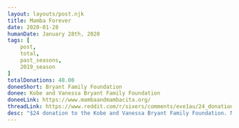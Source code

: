 ```yaml
---
layout: layouts/post.njk
title: Mamba Forever
date: 2020-01-28
humanDate: January 28th, 2020
tags: [
    post,
    total,
    past_seasons,
    2019_season
]
totalDonations: 48.00
doneeShort: Bryant Family Foundation
donee: Kobe and Vanessa Bryant Family Foundation
doneeLink: https://www.mambaandmambacita.org/
threadLink: https://www.reddit.com/r/sixers/comments/eve1au/24_donation_to_the_kobe_and_vanessa_bryant_family/
desc: "$24 donation to the Kobe and Vanessa Bryant Family Foundation. No stipulation. Let’s do it."
---
```




